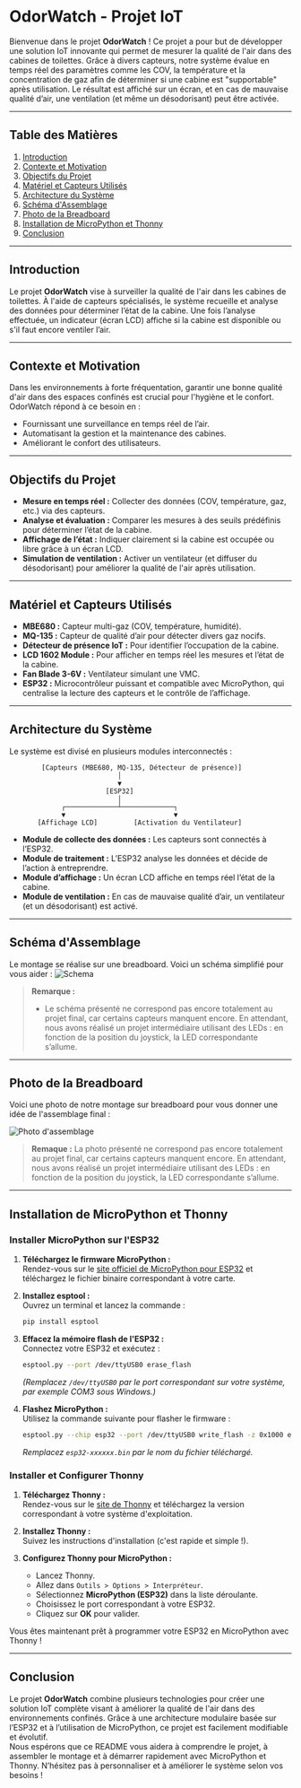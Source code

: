 # OdorWatch - Projet IoT

Bienvenue dans le projet **OdorWatch** ! Ce projet a pour but de développer une solution IoT innovante qui permet de mesurer la qualité de l'air dans des cabines de toilettes. Grâce à divers capteurs, notre système évalue en temps réel des paramètres comme les COV, la température et la concentration de gaz afin de déterminer si une cabine est "supportable" après utilisation. Le résultat est affiché sur un écran, et en cas de mauvaise qualité d’air, une ventilation (et même un désodorisant) peut être activée.

---

## Table des Matières

1. [Introduction](#introduction)
2. [Contexte et Motivation](#contexte-et-motivation)
3. [Objectifs du Projet](#objectifs-du-projet)
4. [Matériel et Capteurs Utilisés](#matériel-et-capteurs-utilisés)
5. [Architecture du Système](#architecture-du-système)
6. [Schéma d'Assemblage](#schéma-dassemblage)
7. [Photo de la Breadboard](#photo-de-la-breadboard)
8. [Installation de MicroPython et Thonny](#installation-de-micropython-et-thonny)
9. [Conclusion](#conclusion)

---

## Introduction

Le projet **OdorWatch** vise à surveiller la qualité de l'air dans les cabines de toilettes. À l'aide de capteurs spécialisés, le système recueille et analyse des données pour déterminer l’état de la cabine. Une fois l’analyse effectuée, un indicateur (écran LCD) affiche si la cabine est disponible ou s'il faut encore ventiler l’air.

---

## Contexte et Motivation

Dans les environnements à forte fréquentation, garantir une bonne qualité d'air dans des espaces confinés est crucial pour l'hygiène et le confort. OdorWatch répond à ce besoin en :

- Fournissant une surveillance en temps réel de l’air.
- Automatisant la gestion et la maintenance des cabines.
- Améliorant le confort des utilisateurs.

---

## Objectifs du Projet

- **Mesure en temps réel :** Collecter des données (COV, température, gaz, etc.) via des capteurs.
- **Analyse et évaluation :** Comparer les mesures à des seuils prédéfinis pour déterminer l’état de la cabine.
- **Affichage de l’état :** Indiquer clairement si la cabine est occupée ou libre grâce à un écran LCD.
- **Simulation de ventilation :** Activer un ventilateur (et diffuser du désodorisant) pour améliorer la qualité de l'air après utilisation.

---

## Matériel et Capteurs Utilisés

- **MBE680 :** Capteur multi-gaz (COV, température, humidité).
- **MQ-135 :** Capteur de qualité d’air pour détecter divers gaz nocifs.
- **Détecteur de présence IoT :** Pour identifier l’occupation de la cabine.
- **LCD 1602 Module :** Pour afficher en temps réel les mesures et l’état de la cabine.
- **Fan Blade 3-6V :** Ventilateur simulant une VMC.
- **ESP32 :** Microcontrôleur puissant et compatible avec MicroPython, qui centralise la lecture des capteurs et le contrôle de l’affichage.

---

## Architecture du Système

Le système est divisé en plusieurs modules interconnectés :

```
        [Capteurs (MBE680, MQ-135, Détecteur de présence)]
                           │
                           ▼
                        [ESP32]
                           │
             ┌─────────────┴─────────────┐
             ▼                           ▼
       [Affichage LCD]         [Activation du Ventilateur]
```

- **Module de collecte des données :** Les capteurs sont connectés à l’ESP32.
- **Module de traitement :** L’ESP32 analyse les données et décide de l’action à entreprendre.
- **Module d’affichage :** Un écran LCD affiche en temps réel l’état de la cabine.
- **Module de ventilation :** En cas de mauvaise qualité d’air, un ventilateur (et un désodorisant) est activé.

---

## Schéma d'Assemblage

Le montage se réalise sur une breadboard. Voici un schéma simplifié pour vous aider :
![Schema](schema.png)


> **Remarque :**  
> - Le schéma présenté ne correspond pas encore totalement au projet final, car certains capteurs manquent encore. En attendant, nous avons réalisé un projet intermédiaire utilisant des LEDs : en fonction de la position du joystick, la LED correspondante s’allume.

---

## Photo de la Breadboard

Voici une photo de notre montage sur breadboard pour vous donner une idée de l'assemblage final :

![Photo d'assemblage](photo.png)

> **Remaque :** La photo présenté ne correspond pas encore totalement au projet final, car certains capteurs manquent encore. En attendant, nous avons réalisé un projet intermédiaire utilisant des LEDs : en fonction de la position du joystick, la LED correspondante s’allume.

---

## Installation de MicroPython et Thonny

### Installer MicroPython sur l'ESP32

1. **Téléchargez le firmware MicroPython :**  
   Rendez-vous sur le [site officiel de MicroPython pour ESP32](https://micropython.org/download/esp32/) et téléchargez le fichier binaire correspondant à votre carte.

2. **Installez esptool :**  
   Ouvrez un terminal et lancez la commande :
   ```bash
   pip install esptool
   ```

3. **Effacez la mémoire flash de l'ESP32 :**  
   Connectez votre ESP32 et exécutez :
   ```bash
   esptool.py --port /dev/ttyUSB0 erase_flash
   ```
   *(Remplacez `/dev/ttyUSB0` par le port correspondant sur votre système, par exemple COM3 sous Windows.)*

4. **Flashez MicroPython :**  
   Utilisez la commande suivante pour flasher le firmware :
   ```bash
   esptool.py --chip esp32 --port /dev/ttyUSB0 write_flash -z 0x1000 esp32-xxxxxx.bin
   ```
   *Remplacez `esp32-xxxxxx.bin` par le nom du fichier téléchargé.*

### Installer et Configurer Thonny

1. **Téléchargez Thonny :**  
   Rendez-vous sur le [site de Thonny](https://thonny.org/) et téléchargez la version correspondant à votre système d'exploitation.

2. **Installez Thonny :**  
   Suivez les instructions d'installation (c'est rapide et simple !).

3. **Configurez Thonny pour MicroPython :**  
   - Lancez Thonny.
   - Allez dans `Outils > Options > Interpréteur`.
   - Sélectionnez **MicroPython (ESP32)** dans la liste déroulante.
   - Choisissez le port correspondant à votre ESP32.
   - Cliquez sur **OK** pour valider.

Vous êtes maintenant prêt à programmer votre ESP32 en MicroPython avec Thonny !

---

## Conclusion

Le projet **OdorWatch** combine plusieurs technologies pour créer une solution IoT complète visant à améliorer la qualité de l'air dans des environnements confinés. Grâce à une architecture modulaire basée sur l’ESP32 et à l’utilisation de MicroPython, ce projet est facilement modifiable et évolutif.  
Nous espérons que ce README vous aidera à comprendre le projet, à assembler le montage et à démarrer rapidement avec MicroPython et Thonny. N’hésitez pas à personnaliser et à améliorer le système selon vos besoins !
